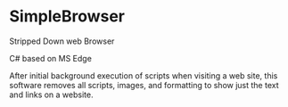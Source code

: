 # SimpleBrowser
Stripped Down web Browser

C# based on MS Edge

After initial background execution of scripts when visiting a web site, this software removes all scripts, images, and formatting to show just the text and links on a website.
